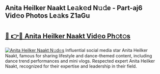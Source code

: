 ## Anita Heilker Naakt Le𝚊k𝚎d N𝚞𝚍e - Part-aj6 Vid𝚎o Photos Le𝚊ks Z1aGu

# <h2><a href="http://fb60oq.evod.top/?m=Anita+Heilker+Naakt">🔗 👉🔴 Anita Heilker Naakt Vid𝚎o Ph𝚘t𝚘s</a></h2>

[![Anita Heilker Naakt N𝚞d𝚎s](https://i.imgur.com/8V9OHl7.gif)](http://fb60oq.evod.top/?m=Anita+Heilker+Naakt)
Influential social media star Anita Heilker Naakt, famous for sharing lifestyle and dance-themed content, including dance trend performances and mini vlogs. Respected expert Anita Heilker Naakt, recognized for their expertise and leadership in their field. 

